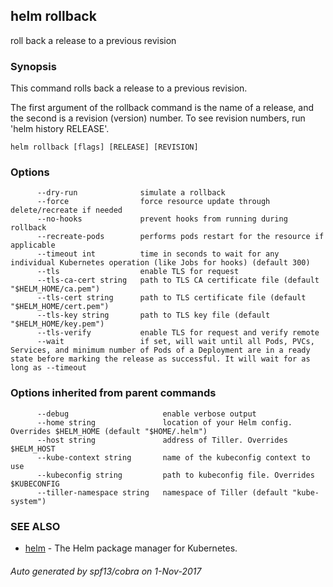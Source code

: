 ## helm rollback

roll back a release to a previous revision

### Synopsis



This command rolls back a release to a previous revision.

The first argument of the rollback command is the name of a release, and the
second is a revision (version) number. To see revision numbers, run
'helm history RELEASE'.


```
helm rollback [flags] [RELEASE] [REVISION]
```

### Options

```
      --dry-run              simulate a rollback
      --force                force resource update through delete/recreate if needed
      --no-hooks             prevent hooks from running during rollback
      --recreate-pods        performs pods restart for the resource if applicable
      --timeout int          time in seconds to wait for any individual Kubernetes operation (like Jobs for hooks) (default 300)
      --tls                  enable TLS for request
      --tls-ca-cert string   path to TLS CA certificate file (default "$HELM_HOME/ca.pem")
      --tls-cert string      path to TLS certificate file (default "$HELM_HOME/cert.pem")
      --tls-key string       path to TLS key file (default "$HELM_HOME/key.pem")
      --tls-verify           enable TLS for request and verify remote
      --wait                 if set, will wait until all Pods, PVCs, Services, and minimum number of Pods of a Deployment are in a ready state before marking the release as successful. It will wait for as long as --timeout
```

### Options inherited from parent commands

```
      --debug                     enable verbose output
      --home string               location of your Helm config. Overrides $HELM_HOME (default "$HOME/.helm")
      --host string               address of Tiller. Overrides $HELM_HOST
      --kube-context string       name of the kubeconfig context to use
      --kubeconfig string         path to kubeconfig file. Overrides $KUBECONFIG
      --tiller-namespace string   namespace of Tiller (default "kube-system")
```

### SEE ALSO
* [helm](helm.md)	 - The Helm package manager for Kubernetes.

###### Auto generated by spf13/cobra on 1-Nov-2017
